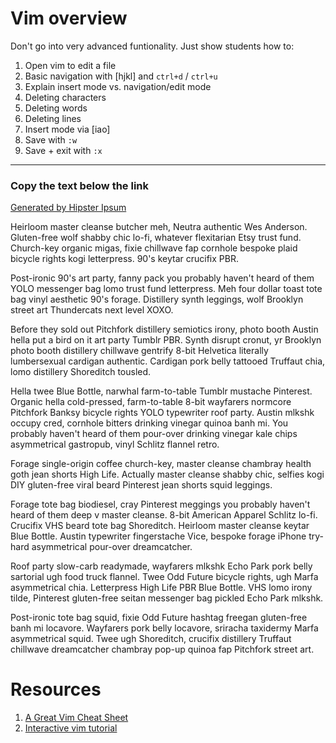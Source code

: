 # Vim overview

Don't go into very advanced funtionality. Just show students how to:

1. Open vim to edit a file
1. Basic navigation with [hjkl] and `ctrl+d` / `ctrl+u`
1. Explain insert mode vs. navigation/edit mode
1. Deleting characters
1. Deleting words
1. Deleting lines
1. Insert mode via [iao]
1. Save with `:w`
1. Save + exit with `:x`

---

### Copy the text below the link

[Generated by Hipster Ipsum](http://hipsum.co/)

Heirloom master cleanse butcher meh, Neutra authentic Wes Anderson. Gluten-free wolf shabby chic lo-fi, whatever flexitarian Etsy trust fund. Church-key organic migas, fixie chillwave fap cornhole bespoke plaid bicycle rights kogi letterpress. 90's keytar crucifix PBR. 

Post-ironic 90's art party, fanny pack you probably haven't heard of them YOLO messenger bag lomo trust fund letterpress. Meh four dollar toast tote bag vinyl aesthetic 90's forage. Distillery synth leggings, wolf Brooklyn street art Thundercats next level XOXO.

Before they sold out Pitchfork distillery semiotics irony, photo booth Austin hella put a bird on it art party Tumblr PBR. Synth disrupt cronut, yr Brooklyn photo booth distillery chillwave gentrify 8-bit Helvetica literally lumbersexual cardigan authentic. Cardigan pork belly tattooed Truffaut chia, lomo distillery Shoreditch tousled. 

Hella twee Blue Bottle, narwhal farm-to-table Tumblr mustache Pinterest. Organic hella cold-pressed, farm-to-table 8-bit wayfarers normcore Pitchfork Banksy bicycle rights YOLO typewriter roof party. Austin mlkshk occupy cred, cornhole bitters drinking vinegar quinoa banh mi. You probably haven't heard of them pour-over drinking vinegar kale chips asymmetrical gastropub, vinyl Schlitz flannel retro.

Forage single-origin coffee church-key, master cleanse chambray health goth jean shorts High Life. Actually master cleanse shabby chic, selfies kogi DIY gluten-free viral beard Pinterest jean shorts squid leggings. 

Forage tote bag biodiesel, cray Pinterest meggings you probably haven't heard of them deep v master cleanse. 8-bit American Apparel Schlitz lo-fi. Crucifix VHS beard tote bag Shoreditch. Heirloom master cleanse keytar Blue Bottle. Austin typewriter fingerstache Vice, bespoke forage iPhone try-hard asymmetrical pour-over dreamcatcher.

Roof party slow-carb readymade, wayfarers mlkshk Echo Park pork belly sartorial ugh food truck flannel. Twee Odd Future bicycle rights, ugh Marfa asymmetrical chia. Letterpress High Life PBR Blue Bottle. VHS lomo irony tilde, Pinterest gluten-free seitan messenger bag pickled Echo Park mlkshk. 

Post-ironic tote bag squid, fixie Odd Future hashtag freegan gluten-free banh mi locavore. Wayfarers pork belly locavore, sriracha taxidermy Marfa asymmetrical squid. Twee ugh Shoreditch, crucifix distillery Truffaut chillwave dreamcatcher chambray pop-up quinoa fap Pitchfork street art.

# Resources

1. [A Great Vim Cheat Sheet](http://vimsheet.com/)
1. [Interactive vim tutorial](http://www.openvim.com/tutorial.html)